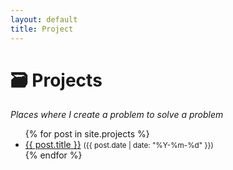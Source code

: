 ```yaml
---
layout: default
title: Project
---
```


# 🗃️ Projects 
*Places where I create a problem to solve a problem*

<ul>
  {% for post in site.projects %}
    <li>
      <a href="{{ post.url }}">{{ post.title }}</a>
      <small>({{ post.date | date: "%Y-%m-%d" }})</small>
    </li>
  {% endfor %}
</ul>
